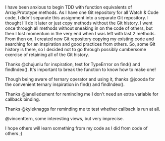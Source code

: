 I have been anxious to begin TDD with function equivalents of Array.Prototype methods. As I have one Git repository for all Watch & Code code, I didn't separate this assignment into a separate Git repository. I thought I'll do it later or just copy methods without the Git history. I went once through all methods without sneaking in on the code of others, but then I lost momentum in the very end when I was left with last 2 methods. From then on, I created new Git repository copying my existing code and searching for an inspiration and good practices from others. So, some Git history is there, so I decided not to go through possibly cumbersome exercise of retaining all of the Git history.

Thanks @chujunlu for inspiration, test for TypeErrror on find() and findIndex(). It's important to break the function to know how to make one!

Though being aware of ternary operator and using it, thanks @joooda for the convenient ternary inspiration in find() and findIndex().

Thanks @janelledement for reminding me I don't need an extra variable for callback binding.

Thanks @kyleknaggs for reminding me to test whether callback is run at all.

@vincenttern, some interesting views, but very imprecise.

I hope others will learn something from my code as I did from code of others ;)
